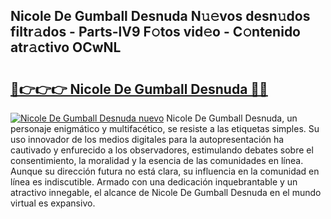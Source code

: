 ## Nicole De Gumball Desnuda N𝚞𝚎vos desn𝚞dos filtr𝚊dos - Parts-lV9 F𝚘tos vid𝚎o - C𝚘ntenido atr𝚊ctivo OCwNL

# <h2><a href="http://mb3vn6z.tromn.icu/?c=Nicole+De+Gumball+Desnuda">🔗👉👉👉 Nicole De Gumball Desnuda 🔗🔗</a></h2>

[![Nicole De Gumball Desnuda nuevo](https://i.imgur.com/pEAQMta.gif)](http://mb3vn6z.tromn.icu/?c=Nicole+De+Gumball+Desnuda)
Nicole De Gumball Desnuda, un personaje enigmático y multifacético, se resiste a las etiquetas simples. Su uso innovador de los medios digitales para la autopresentación ha cautivado y enfurecido a los observadores, estimulando debates sobre el consentimiento, la moralidad y la esencia de las comunidades en línea. Aunque su dirección futura no está clara, su influencia en la comunidad en línea es indiscutible. Armado con una dedicación inquebrantable y un atractivo innegable, el alcance de Nicole De Gumball Desnuda en el mundo virtual es expansivo.
